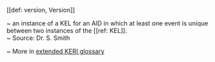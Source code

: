 [[def: version, Version]]

~ an instance of a KEL for an AID in which at least one event is unique between two instances of the [[ref: KEL]].  
~ Source: Dr. S. Smith

~ More in <a href="https://weboftrust.github.io/WOT-terms/docs/glossary/version">extended KERI glossary</a>
